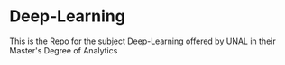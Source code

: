 # Deep-Learning

This is the Repo for the subject Deep-Learning offered by UNAL in their Master's Degree of Analytics
